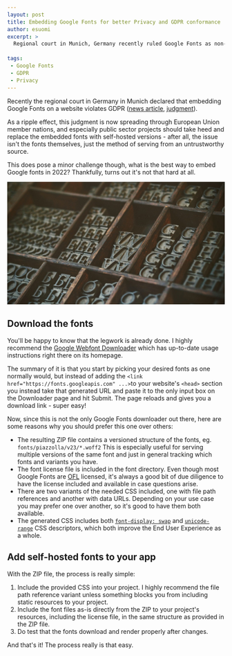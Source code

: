 ```yaml
---
layout: post
title: Embedding Google Fonts for better Privacy and GDPR conformance
author: esuomi
excerpt: >
  Regional court in Munich, Germany recently ruled Google Fonts as non-GDPR compliant due to the serving mechanism. This does pose a minor challenge, how does one embed webfonts to stay GDPR compliant?

tags:
 - Google Fonts
 - GDPR
 - Privacy
---
```


Recently the regional court in Germany in Munich declared that embedding Google Fonts on a website violates GDPR ([news article](https://rewis.io/urteile/urteil/lhm-20-01-2022-3-o-1749320/), [judgment](https://rewis.io/s/u/zH2/)).

As a ripple effect, this judgment is now spreading through European Union member nations, and especially public sector projects should take heed and replace the embedded fonts with self-hosted versions - after all, the issue isn't the fonts themselves, just the method of serving from an untrustworthy source.

This does pose a minor challenge though, what is the best way to embed Google fonts in 2022? Thankfully, turns out it's not that hard at all.

![Upper case characters](/img/embed-google-webfonts/font-case.jpg)

## Download the fonts

You'll be happy to know that the legwork is already done. I highly recommend the [Google Webfont Downloader](https://nextgenthemes.com/google-webfont-downloader/) which has up-to-date usage instructions right there on its homepage.

The summary of it is that you start by picking your desired fonts as one normally would, but instead of adding the `<link href="https://fonts.googleapis.com" ...>`to your website's `<head>` section you instead take that generated URL and paste it to the only input box on the Downloader page and hit Submit. The page reloads and gives you a download link - super easy!

Now, since this is not the only Google Fonts downloader out there, here are some reasons why you should prefer this one over others:

 - The resulting ZIP file contains a versioned structure of the fonts, eg. `fonts/piazzolla/v23/*.woff2` This is especially useful for serving multiple versions of the same font and just in general tracking which fonts and variants you have.
 - The font license file is included in the font directory. Even though most Google Fonts are [OFL](https://scripts.sil.org/cms/scripts/page.php?site_id=nrsi&id=OFL) licensed, it's always a good bit of due diligence to have the license included and available in case questions arise.
 - There are two variants of the needed CSS included, one with file path references and another with data URLs. Depending on your use case you may prefer one over another, so it's good to have them both available.
 - The generated CSS includes both [`font-display: swap`](https://developer.mozilla.org/en-US/docs/Web/CSS/@font-face/font-display) and [`unicode-range`](https://developer.mozilla.org/en-US/docs/Web/CSS/@font-face/unicode-range) CSS descriptors, which both improve the End User Experience as a whole.

## Add self-hosted fonts to your app

With the ZIP file, the process is really simple:

 1. Include the provided CSS into your project. I highly recommend the file path reference variant unless something blocks you from including static resources to your project.
 2. Include the font files as-is directly from the ZIP to your project's resources, including the license file, in the same structure as provided in the ZIP file.
 3. Do test that the fonts download and render properly after changes.

And that's it! The process really is that easy.
